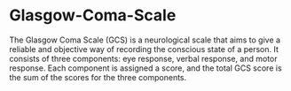# Glasgow-Coma-Scale

The Glasgow Coma Scale (GCS) is a neurological scale that aims to give a reliable and objective way of recording the conscious state of a person. It consists of three components: eye response, verbal response, and motor response. Each component is assigned a score, and the total GCS score is the sum of the scores for the three components.
